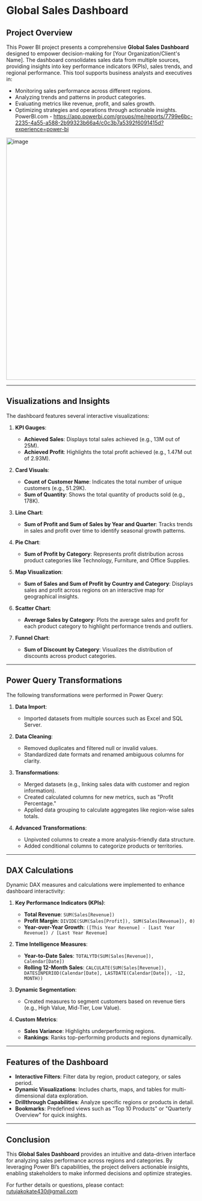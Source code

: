 # Global Sales Dashboard

## Project Overview

This Power BI project presents a comprehensive **Global Sales Dashboard** designed to empower decision-making for [Your Organization/Client's Name]. The dashboard consolidates sales data from multiple sources, providing insights into key performance indicators (KPIs), sales trends, and regional performance. This tool supports business analysts and executives in:

- Monitoring sales performance across different regions.  
- Analyzing trends and patterns in product categories.  
- Evaluating metrics like revenue, profit, and sales growth.  
- Optimizing strategies and operations through actionable insights.
PowerBI.com - https://app.powerbi.com/groups/me/reports/7799e6bc-2235-4a55-a588-2b99323b66a4/c0c3b7a5392f6091415d?experience=power-bi

<img width="644" alt="image" src="https://github.com/user-attachments/assets/dbec22d6-73f6-4860-815c-70ea78c1ff92" />

---

## Visualizations and Insights  

The dashboard features several interactive visualizations:  

1. **KPI Gauges**:  
   - **Achieved Sales**: Displays total sales achieved (e.g., 13M out of 25M).  
   - **Achieved Profit**: Highlights the total profit achieved (e.g., 1.47M out of 2.93M).  

2. **Card Visuals**:  
   - **Count of Customer Name**: Indicates the total number of unique customers (e.g., 51.29K).  
   - **Sum of Quantity**: Shows the total quantity of products sold (e.g., 178K).  

3. **Line Chart**:  
   - **Sum of Profit and Sum of Sales by Year and Quarter**: Tracks trends in sales and profit over time to identify seasonal growth patterns.  

4. **Pie Chart**:  
   - **Sum of Profit by Category**: Represents profit distribution across product categories like Technology, Furniture, and Office Supplies.  

5. **Map Visualization**:  
   - **Sum of Sales and Sum of Profit by Country and Category**: Displays sales and profit across regions on an interactive map for geographical insights.  

6. **Scatter Chart**:  
   - **Average Sales by Category**: Plots the average sales and profit for each product category to highlight performance trends and outliers.  

7. **Funnel Chart**:  
   - **Sum of Discount by Category**: Visualizes the distribution of discounts across product categories.

---

## Power Query Transformations  

The following transformations were performed in Power Query:  

1. **Data Import**:  
   - Imported datasets from multiple sources such as Excel and SQL Server.  

2. **Data Cleaning**:  
   - Removed duplicates and filtered null or invalid values.  
   - Standardized date formats and renamed ambiguous columns for clarity.  

3. **Transformations**:  
   - Merged datasets (e.g., linking sales data with customer and region information).  
   - Created calculated columns for new metrics, such as "Profit Percentage."  
   - Applied data grouping to calculate aggregates like region-wise sales totals.  

4. **Advanced Transformations**:  
   - Unpivoted columns to create a more analysis-friendly data structure.  
   - Added conditional columns to categorize products or territories.

---

## DAX Calculations  

Dynamic DAX measures and calculations were implemented to enhance dashboard interactivity:  

1. **Key Performance Indicators (KPIs)**:  
   - **Total Revenue**: `SUM(Sales[Revenue])`  
   - **Profit Margin**: `DIVIDE(SUM(Sales[Profit]), SUM(Sales[Revenue]), 0)`  
   - **Year-over-Year Growth**: `([This Year Revenue] - [Last Year Revenue]) / [Last Year Revenue]`  

2. **Time Intelligence Measures**:  
   - **Year-to-Date Sales**: `TOTALYTD(SUM(Sales[Revenue]), Calendar[Date])`  
   - **Rolling 12-Month Sales**: `CALCULATE(SUM(Sales[Revenue]), DATESINPERIOD(Calendar[Date], LASTDATE(Calendar[Date]), -12, MONTH))`  

3. **Dynamic Segmentation**:  
   - Created measures to segment customers based on revenue tiers (e.g., High Value, Mid-Tier, Low Value).  

4. **Custom Metrics**:  
   - **Sales Variance**: Highlights underperforming regions.  
   - **Rankings**: Ranks top-performing products and regions dynamically.  

---

## Features of the Dashboard  

- **Interactive Filters**: Filter data by region, product category, or sales period.  
- **Dynamic Visualizations**: Includes charts, maps, and tables for multi-dimensional data exploration.  
- **Drillthrough Capabilities**: Analyze specific regions or products in detail.  
- **Bookmarks**: Predefined views such as "Top 10 Products" or "Quarterly Overview" for quick insights.  

---

## Conclusion  

This **Global Sales Dashboard** provides an intuitive and data-driven interface for analyzing sales performance across regions and categories. By leveraging Power BI’s capabilities, the project delivers actionable insights, enabling stakeholders to make informed decisions and optimize strategies.  

For further details or questions, please contact: rutujakokate430@gmail.com

